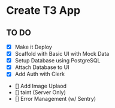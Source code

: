 # Create T3 App

## TO DO
- [x]    Make it Deploy
- [x]    Scaffold with Basic UI  with Mock Data
- [x]    Setup Database using PostgreSQL 
- [x]    Attach Database to UI
- [x]    Add Auth with Clerk
- []     Add Image Uplaod
- []     taint (Server Only)
- []     Error Management (w/ Sentry)